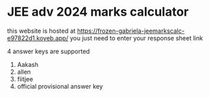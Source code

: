 # JEE adv 2024 marks calculator

this website is hosted at https://frozen-gabriela-jeemarkscalc-e97822d1.koyeb.app/
you just need to enter your response sheet link

4 answer keys are supported
1. Aakash
2. allen
3. fiitjee
4. official provisional answer key
